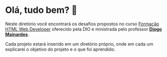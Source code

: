 # Olá, tudo bem? 🙋



Neste diretório você encontrará os desafios propostos no curso <u>Formação HTML Web Developer</u> oferecido pela DIO e ministrada pelo professor [**Diogo Mainardes**](https://www.linkedin.com/in/diogomainardes/).

Cada projeto estará inserido em um diretório próprio, onde em cada um explicarei o objetivo do projeto e o que foi aprendido.

